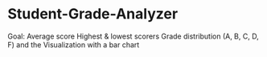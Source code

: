 # Student-Grade-Analyzer
Goal: Average score  Highest &amp; lowest scorers  Grade distribution (A, B, C, D, F)  and the Visualization with a bar chart

